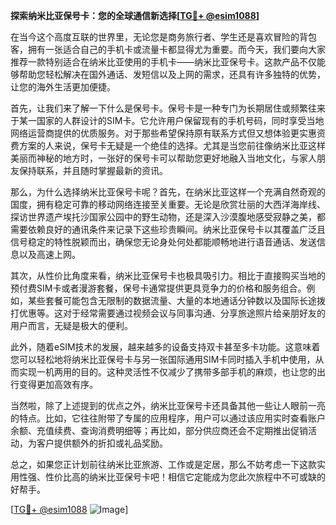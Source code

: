 **探索纳米比亚保号卡：您的全球通信新选择[[TG💪+ @esim1088](https://t.me/s/esim1088)]**

在当今这个高度互联的世界里，无论您是商务旅行者、学生还是喜欢冒险的背包客，拥有一张适合自己的手机卡或流量卡都显得尤为重要。而今天，我们要向大家推荐一款特别适合在纳米比亚使用的手机卡——纳米比亚保号卡。这款产品不仅能够帮助您轻松解决在国外通话、发短信以及上网的需求，还具有许多独特的优势，让您的海外生活更加便捷。

首先，让我们来了解一下什么是保号卡。保号卡是一种专门为长期居住或频繁往来于某一国家的人群设计的SIM卡。它允许用户保留现有的手机号码，同时享受当地网络运营商提供的优质服务。对于那些希望保持原有联系方式但又想体验更实惠资费方案的人来说，保号卡无疑是一个绝佳的选择。尤其是当您前往像纳米比亚这样美丽而神秘的地方时，一张好的保号卡可以帮助您更好地融入当地文化，与家人朋友保持联系，并且随时掌握最新的资讯。

那么，为什么选择纳米比亚保号卡呢？首先，在纳米比亚这样一个充满自然奇观的国度，拥有稳定可靠的移动网络连接至关重要。无论是欣赏壮丽的大西洋海岸线、探访世界遗产埃托沙国家公园中的野生动物，还是深入沙漠腹地感受寂静之美，都需要依赖良好的通讯条件来记录下这些珍贵瞬间。纳米比亚保号卡以其覆盖广泛且信号稳定的特性脱颖而出，确保您无论身处何处都能顺畅地进行语音通话、发送信息以及高速上网。

其次，从性价比角度来看，纳米比亚保号卡也极具吸引力。相比于直接购买当地的预付费SIM卡或者漫游套餐，保号卡通常提供更具竞争力的价格和服务组合。例如，某些套餐可能包含无限制的数据流量、大量的本地通话分钟数以及国际长途拨打优惠等。这对于经常需要通过视频会议与同事沟通、分享旅途照片给亲朋好友的用户而言，无疑是极大的便利。

此外，随着eSIM技术的发展，越来越多的设备支持双卡甚至多卡功能。这意味着您可以轻松地将纳米比亚保号卡与另一张国际通用SIM卡同时插入手机中使用，从而实现一机两用的目的。这种灵活性不仅减少了携带多部手机的麻烦，也让您的出行变得更加高效有序。

当然啦，除了上述提到的优点之外，纳米比亚保号卡还具备其他一些让人眼前一亮的特点。比如，它往往附带了专属的应用程序，用户可以通过该应用实时查看账户余额、充值续费、查询消费明细等；再比如，部分供应商还会不定期推出促销活动，为客户提供额外的折扣或礼品奖励。

总之，如果您正计划前往纳米比亚旅游、工作或是定居，那么不妨考虑一下这款实用性强、性价比高的纳米比亚保号卡吧！相信它定能成为您此次旅程中不可或缺的好帮手。

[[TG💪+ @esim1088](https://t.me/s/esim1088) ![Image](https://i.postimg.cc/4NQfJmqS/Snipaste-2025-05-13-00-14-12.png)]